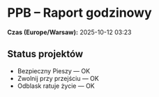 # PPB – Raport godzinowy
**Czas (Europe/Warsaw):** 2025-10-12 03:23

## Status projektów
- Bezpieczny Pieszy — OK
- Zwolnij przy przejściu — OK
- Odblask ratuje życie — OK

